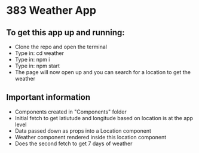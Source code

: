 # 383 Weather App

## To get this app up and running:
* Clone the repo and open the terminal
* Type in: cd weather
* Type in: npm i
* Type in: npm start
* The page will now open up and you can search for a location to get the weather


## Important information 
* Components created in "Components" folder
* Initial fetch to get latiutude and longitude based on location is at the app level
* Data passed down as props into a Location component
* Weather component rendered inside this location component
* Does the second fetch to get 7 days of weather 
